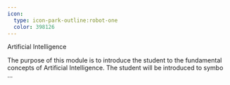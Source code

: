 ```yaml
---
icon:
  type: icon-park-outline:robot-one
  color: 398126
---
```

Artificial Intelligence

The purpose of this module is to introduce the student to the fundamental concepts of Artificial Intelligence. The student will be introduced to symbo ... 
